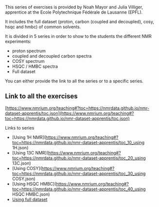 This series of exercises is provided by Noah Mayor and Julia Villiger, apprentice at the Ecole Polytechnique Fédérale de Lausanne (EPFL).

It includes the full dataset (proton, carbon (coupled and decoupled), cosy, hsqc and hmbc) of common solvents.

It is divided in 5 series in order to show to the students the different NMR experiments:

- proton spectrum
- coupled and decoupled carbon spectra
- COSY spectrum
- HSQC / HMBC spectra
- Full dataset

You can either provide the link to all the series or to a specific series.

## Link to all the exercises

[https://www.nmrium.org/teaching#?toc=https://nmrdata.github.io/nmr-dataset-apprentis/toc.json](https://www.nmrium.org/teaching#?toc=https://nmrdata.github.io/nmr-dataset-apprentis/toc.json)

Links to series

* [Using 1H NMR](https://www.nmrium.org/teaching#?toc=https://nmrdata.github.io/nmr-dataset-apprentis/toc_10_using 1H.json)
* [Using 13C NMR](https://www.nmrium.org/teaching#?toc=https://nmrdata.github.io/nmr-dataset-apprentis/toc_20_using 13C.json)
* [Using COSY](https://www.nmrium.org/teaching#?toc=https://nmrdata.github.io/nmr-dataset-apprentis/toc_30_using COSY.json)
* [Using HSQC HMBC](https://www.nmrium.org/teaching#?toc=https://nmrdata.github.io/nmr-dataset-apprentis/toc_40_using HSQC HMBC.json)
* [Using full dataset](https://www.nmrium.org/teaching#?toc=https://nmrdata.github.io/nmr-dataset-apprentis/toc_50_full.json)
